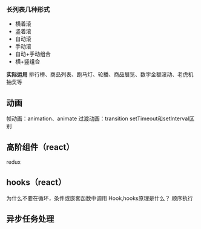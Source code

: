 
### 长列表几种形式
- 横着滚
- 竖着滚
- 自动滚
- 手动滚
- 自动+手动组合
- 横+竖组合

**实际运用**
排行榜、商品列表、跑马灯、轮播、商品展览、数字金额滚动、老虎机抽奖等

## 动画
帧动画：animation、animate
过渡动画：transition
setTimeout和setInterval区别

## 高阶组件（react）
redux

## hooks（react）
为什么不要在循环，条件或嵌套函数中调用 Hook,hooks原理是什么？
顺序执行

## 异步任务处理
